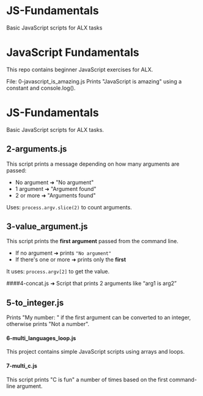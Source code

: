 # JS-Fundamentals
Basic JavaScript scripts for ALX tasks
# JavaScript Fundamentals

This repo contains beginner JavaScript exercises for ALX.

File: 0-javascript_is_amazing.js
Prints "JavaScript is amazing" using a constant and console.log().
# JS-Fundamentals

Basic JavaScript scripts for ALX tasks.

## 2-arguments.js

This script prints a message depending on how many arguments are passed:

- No argument ➜ "No argument"
- 1 argument ➜ "Argument found"
- 2 or more ➜ "Arguments found"

Uses: `process.argv.slice(2)` to count arguments.

## 3-value_argument.js

This script prints the **first argument** passed from the command line.

- If no argument ➜ prints `"No argument"`
- If there's one or more ➜ prints only the **first**

It uses: `process.argv[2]` to get the value.

####4-concat.js ➜ Script that prints 2 arguments like “arg1 is arg2”

## 5-to_integer.js

Prints "My number: <number>" if the first argument can be converted to an integer, otherwise prints "Not a number".

#### 6-multi_languages_loop.js  
This project contains simple JavaScript scripts using arrays and loops.
#### 7-multi_c.js  
This script prints "C is fun" a number of times based on the first command-line argument.

